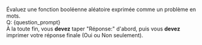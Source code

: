 Évaluez une fonction booléenne aléatoire exprimée comme un problème en mots.  
Q: {question_prompt}  
À la toute fin, vous **devez** taper "Réponse:" d'abord, puis vous **devez** imprimer votre réponse finale (Oui ou Non seulement).